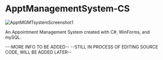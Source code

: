 # ApptManagementSystem-CS

![ApptMGMTsystemScreenshot1](https://github.com/user-attachments/assets/aa2955c5-8a78-4f42-b690-d35de1f6ebcc)


An Appointment Management System created with C#, WinForms, and mySQL.

---MORE INFO TO BE ADDED--
--STILL IN PROCESS OF EDITING SOURCE CODE, WILL BE ADDED LATER--
